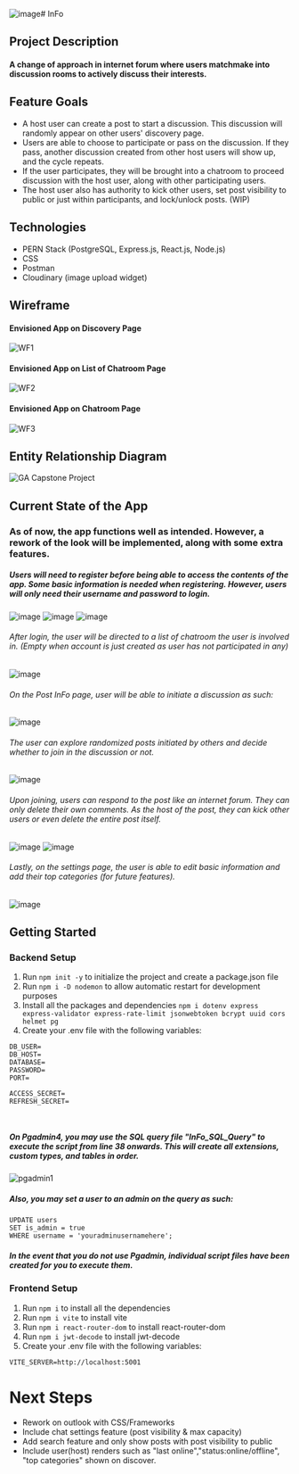 ![image](https://github.com/limcw20/InFo/assets/157563230/b3b7ac5b-d957-4dce-8548-b3e56106df2e)# InFo
## Project Description
#### A change of approach in internet forum where users matchmake into discussion rooms to actively discuss their interests.

## Feature Goals
- A host user can create a post to start a discussion. This discussion will randomly appear on other users' discovery page.
- Users are able to choose to participate or pass on the discussion. If they pass, another discussion created from other host users will show up, and the cycle repeats.
- If the user participates, they will be brought into a chatroom to proceed discussion with the host user, along with other participating users.
- The host user also has authority to kick other users, set post visibility to public or just within participants, and lock/unlock posts. (WIP)


## Technologies
- PERN Stack (PostgreSQL, Express.js, React.js, Node.js)
- CSS
- Postman
- Cloudinary (image upload widget)

## Wireframe

#### Envisioned App on Discovery Page
![WF1](https://github.com/limcw20/InFo/assets/157563230/393c8991-a6e1-4032-b4ac-6d0968d16051)



#### Envisioned App on List of Chatroom Page
![WF2](https://github.com/limcw20/InFo/assets/157563230/675e0788-9278-48fc-a46b-9263ec8ded25)



#### Envisioned App on Chatroom Page
![WF3](https://github.com/limcw20/InFo/assets/157563230/fba245a5-d7f6-4e86-b650-f8ca0b7702fb)


## Entity Relationship Diagram
![GA Capstone Project](https://github.com/limcw20/InFo/assets/157563230/97d0486a-5cc3-4d96-b0f0-855a6106e9fd)


## Current State of the App

### As of now, the app functions well as intended. However, a rework of the look will be implemented, along with some extra features.

##### Users will need to register before being able to access the contents of the app. Some basic information is needed when registering. However, users will only need their username and password to login.
![image](https://github.com/limcw20/InFo/assets/157563230/62822546-7531-474a-9e88-966fcf1d07e7)
![image](https://github.com/limcw20/InFo/assets/157563230/f53897d3-20cb-4764-9e6b-034ec027a01a)
![image](https://github.com/limcw20/InFo/assets/157563230/d83eb6db-794f-4c7a-9308-f92f939b6e9e)



###### After login, the user will be directed to a list of chatroom the user is involved in. (Empty when account is just created as user has not participated in any)
![image](https://github.com/limcw20/InFo/assets/157563230/71aa9c56-2c31-4902-b443-47944d3c60f7)


###### On the Post InFo page, user will be able to initiate a discussion as such:
![image](https://github.com/limcw20/InFo/assets/157563230/8bae5207-7bad-4acf-a22e-202837b8214d)


###### The user can explore randomized posts initiated by others and decide whether to join in the discussion or not.

![image](https://github.com/limcw20/InFo/assets/157563230/99988551-173a-402c-8824-9fd0aaaf2876)


###### Upon joining, users can respond to the post like an internet forum. They can only delete their own comments. As the host of the post, they can kick other users or even delete the entire post itself.
![image](https://github.com/limcw20/InFo/assets/157563230/1a4fd1e2-b37c-4df7-9eac-f4c3c27ad909)
![image](https://github.com/limcw20/InFo/assets/157563230/0c1b3241-a221-4e17-99e5-59c7eb1a6b44)


###### Lastly, on the settings page, the user is able to edit basic information and add their top categories (for future features).
![image](https://github.com/limcw20/InFo/assets/157563230/81b75f6b-f000-46cf-bf40-ee9c643f3752)








## Getting Started

### Backend Setup

1. Run `npm init -y` to initialize the project and create a package.json file
2. Run `npm i -D nodemon` to allow automatic restart for development purposes
3. Install all the packages and dependencies `npm i dotenv express express-validator express-rate-limit jsonwebtoken bcrypt uuid cors helmet pg`
4. Create your .env file with the following variables:

```
DB_USER=
DB_HOST=
DATABASE=
PASSWORD=
PORT=

ACCESS_SECRET=
REFRESH_SECRET=

        
```

##### On Pgadmin4, you may use the SQL query file "InFo_SQL_Query" to execute the script from line 38 onwards. This will create all extensions, custom types, and tables in order.
![pgadmin1](https://github.com/limcw20/InFo/assets/157563230/ae141eda-6ed9-4f6b-9787-a74309aa259f)

##### Also, you may set a user to an admin on the query as such:

```
UPDATE users
SET is_admin = true
WHERE username = 'youradminusernamehere';
```
##### In the event that you do not use Pgadmin, individual script files have been created for you to execute them.

### Frontend Setup

1. Run `npm i` to install all the dependencies
2. Run `npm i vite` to install vite
3. Run `npm i react-router-dom` to install react-router-dom
4. Run `npm i jwt-decode` to install jwt-decode
5. Create your .env file with the following variables:

`VITE_SERVER=http://localhost:5001`

# Next Steps

- Rework on outlook with CSS/Frameworks
- Include chat settings feature (post visibility & max capacity)
- Add search feature and only show posts with post visibility to public
- Include user(host) renders such as "last online","status:online/offline", "top categories" shown on discover.




